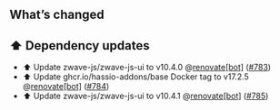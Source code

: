 ## What’s changed

## ⬆️ Dependency updates

- ⬆️ Update zwave-js/zwave-js-ui to v10.4.0 @[renovate[bot]](https://github.com/apps/renovate) ([#783](https://github.com/hassio-addons/addon-zwave-js-ui/pull/783))
- ⬆️ Update ghcr.io/hassio-addons/base Docker tag to v17.2.5 @[renovate[bot]](https://github.com/apps/renovate) ([#784](https://github.com/hassio-addons/addon-zwave-js-ui/pull/784))
- ⬆️ Update zwave-js/zwave-js-ui to v10.4.1 @[renovate[bot]](https://github.com/apps/renovate) ([#785](https://github.com/hassio-addons/addon-zwave-js-ui/pull/785))
